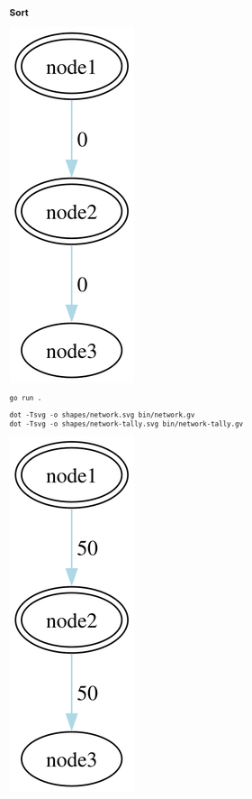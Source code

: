### Sort

![](shapes/network.svg)

```shell
go run .
```

```shell
dot -Tsvg -o shapes/network.svg bin/network.gv
dot -Tsvg -o shapes/network-tally.svg bin/network-tally.gv
```

![](shapes/network-tally.svg)
